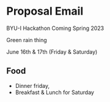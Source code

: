 # Proposal Email

BYU-I Hackathon
Coming Spring 2023

Green rain thing

June 16th & 17th (Friday & Saturday)

## Food
* Dinner friday,
* Breakfast & Lunch for Saturday